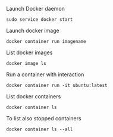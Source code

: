
Launch Docker daemon
```
sudo service docker start
```
Launch docker image
```
docker container run imagename
```

List docker images
```
docker image ls
```

Run a container with interaction
```
docker container run -it ubuntu:latest
```

List docker containers
```
docker container ls
```

To list also stopped containers
```
docker container ls --all
```

